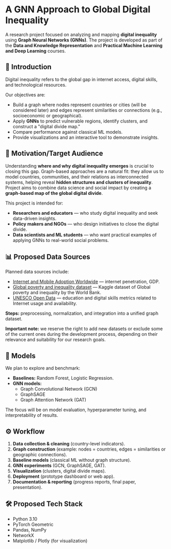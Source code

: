 # A GNN Approach to Global Digital Inequality
A research project focused on analyzing and mapping **digital inequality** using **Graph Neural Networks (GNNs)**. The project is developed as part of the **Data and Knowledge Representation** and **Practical Machine Learning and Deep Learning** courses.


## 🚀 Introduction
Digital inequality refers to the global gap in internet access, digital skills, and technological resources.  

Our objectives are:  
- Build a graph where nodes represent countries or cities (will be considered later) and edges represent similarities or connections (e.g., socioeconomic or geographical).  
- Apply **GNNs** to predict vulnerable regions, identify clusters, and construct a "digital divide map."  
- Compare performance against classical ML models.  
- Provide visualizations and an interactive tool to demonstrate insights.

## 👥 Motivation/Target Audience

Understanding **where and why digital inequality emerges** is crucial to closing this gap. 
Graph-based approaches are a natural fit: they allow us to model countries, communities, and their relations as interconnected systems, helping reveal **hidden structures and clusters of inequality**.  
Project aims to combine data science and social impact by creating a **graph-based map of the global digital divide**.

This project is intended for:  
- **Researchers and educators** — who study digital inequality and seek data-driven insights.  
- **Policy makers and NGOs** — who design initiatives to close the digital divide.  
- **Data scientists and ML students** — who want practical examples of applying GNNs to real-world social problems.   


## 📊 Proposed Data Sources
Planned data sources include:  
- [Internet and Mobile Adoption Worldwide](https://www.opendatabay.com/data/ai-ml/c6b68ad2-832c-4efa-bd32-c9ad33f44678) — internet penetration, GDP.  
- [Global poverty and inequality dataset](https://www.kaggle.com/datasets/utkarshx27/global-poverty-and-inequality-dataset) — Kaggle dataset of Global poverty and inequality by the World Bank.  
- [UNESCO Open Data](https://data.uis.unesco.org/) — education and digital skills metrics related to Internet usage and availability.  

**Steps:** preprocessing, normalization, and integration into a unified graph dataset.

**Important note:** we reserve the right to add new datasets or exclude some of the current ones during the development process, depending on their relevance and suitability for our research goals.


## 🧠 Models
We plan to explore and benchmark:  
- **Baselines:** Random Forest, Logistic Regression.  
- **GNN models:**  
  - Graph Convolutional Network (GCN)  
  - GraphSAGE  
  - Graph Attention Network (GAT)  

The focus will be on model evaluation, hyperparameter tuning, and interpretability of results.

## ⚙️ Workflow
1. **Data collection & cleaning** (country-level indicators).  
2. **Graph construction** (example: nodes = countries, edges = similarities or geographic connections).  
3. **Baseline models** (classical ML without graph structure).  
4. **GNN experiments** (GCN, GraphSAGE, GAT).  
5. **Visualization** (clusters, digital divide maps).  
6. **Deployment** (prototype dashboard or web app).
7. **Documentation & reporting** (progress reports, final paper, presentation).

## 🛠 Proposed Tech Stack
- Python 3.10  
- PyTorch Geometric  
- Pandas, NumPy  
- NetworkX  
- Matplotlib / Plotly (for visualization)   
